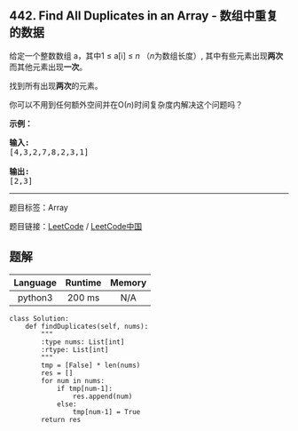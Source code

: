 ## 442. Find All Duplicates in an Array - 数组中重复的数据

<!--If you want to use the English description, use `question.content` instead-->

<p>给定一个整数数组 a，其中1 &le; a[i] &le; <em>n</em> （<em>n</em>为数组长度）, 其中有些元素出现<strong>两次</strong>而其他元素出现<strong>一次</strong>。</p>

<p>找到所有出现<strong>两次</strong>的元素。</p>

<p>你可以不用到任何额外空间并在O(<em>n</em>)时间复杂度内解决这个问题吗？</p>

<p><strong>示例：</strong></p>

<pre>
<strong>输入:</strong>
[4,3,2,7,8,2,3,1]

<strong>输出:</strong>
[2,3]
</pre>



-----

题目标签：Array

题目链接：[LeetCode](https://leetcode.com/problems/find-all-duplicates-in-an-array/description/)  /  [LeetCode中国](https://leetcode-cn.com/problems/find-all-duplicates-in-an-array/description/)

## 题解



| Language | Runtime | Memory |
|:---:|:---:|:---:|
| python3  | 200  ms | N/A |

```python3
class Solution:
    def findDuplicates(self, nums):
        """
        :type nums: List[int]
        :rtype: List[int]
        """
        tmp = [False] * len(nums)
        res = []
        for num in nums:
            if tmp[num-1]:
                res.append(num)
            else:
                tmp[num-1] = True
        return res
```
